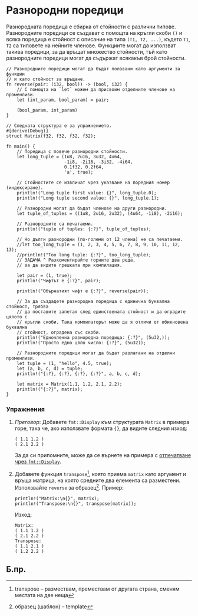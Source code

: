 # Разнородни поредици

Разнородната поредица е сбирка от стойности с различни типове. Разнородните
поредици се създават с помощта на кръгли скоби `()` и всяка поредица е стойност
с описание на типа `(T1, T2, ...)`, където `T1`, `T2` са типовете на нейните
членове. Функциите могат да използват такива поредици, за да връщат множество
стойности, тъй като разнородните поредици могат да съдържат всякакъв брой
стойности.

```rust,editable
// Разнородните поредици могат да бъдат ползвани като аргументи за функции
// и като стойност за връщане.
fn reverse(pair: (i32, bool)) -> (bool, i32) {
    // С помощта на `let` можем да присвоим отделните членове на променливи.
    let (int_param, bool_param) = pair;

    (bool_param, int_param)
}

// Следната структура е за упражнението.
#[derive(Debug)]
struct Matrix(f32, f32, f32, f32);

fn main() {
    // Поредица с повече разнородни стойности.
    let long_tuple = (1u8, 2u16, 3u32, 4u64,
                      -1i8, -2i16, -3i32, -4i64,
                      0.1f32, 0.2f64,
                      'a', true);

    // Стойностите се извличат чрез указване на поредния номер (индексиране).
    println!("Long tuple first value: {}", long_tuple.0);
    println!("Long tuple second value: {}", long_tuple.1);

    // Разнородни могат да бъдат членове на други разнородни.
    let tuple_of_tuples = ((1u8, 2u16, 2u32), (4u64, -1i8), -2i16);

    // Разнородните са печатаеми.
    println!("tuple of tuples: {:?}", tuple_of_tuples);

    // Но дълги разнородни (по-големи от 12 члена) не са печатаеми.
    //let too_long_tuple = (1, 2, 3, 4, 5, 6, 7, 8, 9, 10, 11, 12, 13);
    //println!("Too long tuple: {:?}", too_long_tuple);
    // ЗАДАЧА ^ Разкоментирайте горните два реда,
    // за да видите грешката при компилация.

    let pair = (1, true);
    println!("Чифтът е {:?}", pair);

    println!("Обърнатият чифт е {:?}", reverse(pair));

    // За да създадете разнородна поредица с единична буквална стойност, трябва
    // да поставите запетая след единствената стойност и да оградите цялото с
    // кръгли скоби. Така компилаторът може да я отличи от обикновена буквална
    // стойност, оградена със скоби.
    println!("Едночленна разнородна поредица: {:?}", (5u32,));
    println!("Просто едно цяло число: {:?}", (5u32));

    // Разнородните поредици могат да бъдат разлагани на отделни променливи.
    let tuple = (1, "hello", 4.5, true);
    let (a, b, c, d) = tuple;
    println!("{:?}, {:?}, {:?}, {:?}", a, b, c, d);

    let matrix = Matrix(1.1, 1.2, 2.1, 2.2);
    println!("{:?}", matrix);
}
```

### Упражнения

1. *Преговор*: Добавете `fmt::Display` към структурата `Matrix` в примера горе,
   така че, ако използвате формата `{}`, да видите следния изход:

   ```text
   ( 1.1 1.2 )
   ( 2.1 2.2 )
   ```

   За да си припомните, може да се върнете на примера с [отпечатване чрез
   `fmt::Display`][print_display].
2. Добавете функция `transpose`[^transpose], която приема `matrix` като
   аргумент и връща матрица, на която средните два елемента са разместени.
   Използвайте `reverse` за образец[^template].  Пример:

   ```rust,ignore
   println!("Matrix:\n{}", matrix);
   println!("Transpose:\n{}", transpose(matrix));
   ```

   Изход:

   ```text
   Matrix:
   ( 1.1 1.2 )
   ( 2.1 2.2 )
   Transpose:
   ( 1.1 2.1 )
   ( 1.2 2.2 )
   ```

## Б.пр.
[^transpose]: transpose – размествам, премествам от другата страна,
 сменям местата на две неща

[^template]: образец (шаблон) – template

[print_display]: ../hello/print/print_display.md
